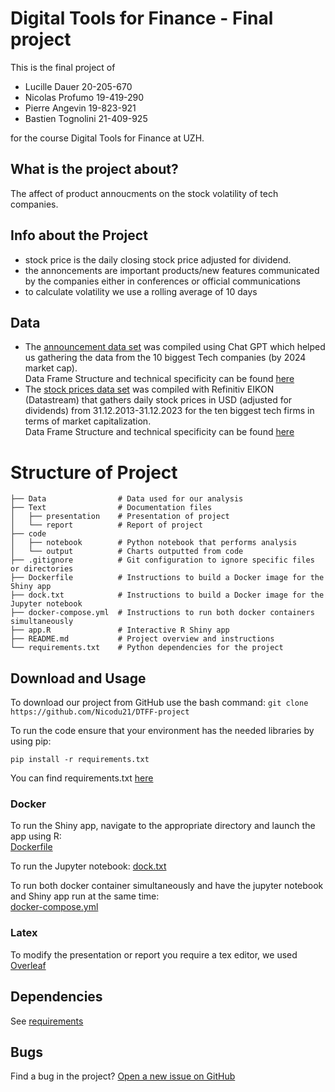 # Digital Tools for Finance - Final project

This is the final project of
- Lucille Dauer  20-205-670
- Nicolas Profumo   19-419-290
- Pierre Angevin 19-823-921
- Bastien Tognolini 21-409-925

for the course Digital Tools for Finance at UZH.

## What is the project about?

The affect of product annoucments on the stock volatility of tech companies.

## Info about the Project
- stock price is the daily closing stock price adjusted for dividend. 
- the annoncements are important products/new features communicated by the companies either in conferences or official communications
- to calculate volatility we use a rolling average of 10 days 

## Data
- The [announcement data set](https://github.com/Nicodu21/DTFF-project/blob/main/Data/announcements.xlsx) was compiled using Chat GPT which helped us gathering the data from  the 10 biggest Tech companies (by 2024 market cap).  
   Data Frame Structure and technical specificity can be found [here](https://github.com/Nicodu21/DTFF-project/blob/main/Data/announcements.txt)
- The [stock prices data set](https://github.com/Nicodu21/DTFF-project/blob/main/Data/Stock_Prices.xlsx) was compiled with Refinitiv EIKON (Datastream) that gathers daily stock prices in USD (adjusted for dividends) from 31.12.2013-31.12.2023 for the ten biggest tech firms in terms of market capitalization.  
  Data Frame Structure and technical specificity can be found [here](https://github.com/Nicodu21/DTFF-project/blob/main/Data/Stock_Prices.txt)

# Structure of Project



    ├── Data                # Data used for our analysis
    ├── Text                # Documentation files
    │   ├── presentation    # Presentation of project
    │   └── report          # Report of project
    ├── code
    │   ├── notebook        # Python notebook that performs analysis
    │   └── output          # Charts outputted from code
    ├── .gitignore          # Git configuration to ignore specific files or directories
    ├── Dockerfile          # Instructions to build a Docker image for the Shiny app
    ├── dock.txt            # Instructions to build a Docker image for the Jupyter notebook
    ├── docker-compose.yml  # Instructions to run both docker containers simultaneously
    ├── app.R               # Interactive R Shiny app
    ├── README.md           # Project overview and instructions
    └── requirements.txt    # Python dependencies for the project


## Download and Usage

To download our project from GitHub use the bash command: `git clone https://github.com/Nicodu21/DTFF-project`

To run the code ensure that your environment has the needed libraries by using pip:

`pip install -r requirements.txt`

You can find requirements.txt [here](https://github.com/Nicodu21/DTFF-project/blob/main/requirements.txt)  

### Docker
To run the Shiny app, navigate to the appropriate directory and launch the app using R:  
[Dockerfile](https://github.com/Nicodu21/DTFF-project/blob/main/Dockerfile)

To run the Jupyter notebook: [dock.txt](https://github.com/Nicodu21/DTFF-project/blob/main/dock.txt)  

To run both docker container simultaneously and have the jupyter notebook and Shiny app run at the same time:  
[docker-compose.yml](https://github.com/Nicodu21/DTFF-project/blob/main/docker-compose.yml)

### Latex
To modify the presentation or report you require a tex editor, we used [Overleaf](https://nl.overleaf.com/)

## Dependencies

See [requirements](https://github.com/Nicodu21/DTFF-project/blob/main/requirements.txt)

## Bugs

Find a bug in the project? [Open a new issue on GitHub](https://github.com/Nicodu21/DTFF-project/issues)
